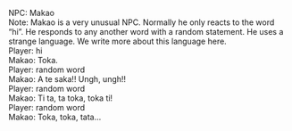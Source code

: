 NPC: Makao  
Note: Makao is a very unusual NPC. Normally he only reacts to the word “hi”. He responds to any another word with a random statement. He uses a strange language. We write more about this language here.  
Player: hi  
Makao: Toka.  
Player: random word  
Makao: A te saka!! Ungh, ungh!!  
Player: random word  
Makao: Ti ta, ta toka, toka ti!  
Player: random word  
Makao: Toka, toka, tata…  
